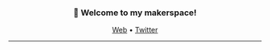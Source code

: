 <h3 align="center" font-size = "2em">👋 Welcome to my makerspace!</h3>

<p align="center">
  <a href="https://sampoder.com">Web</a> •
  <a href="https://twitter.com/sam_poder">Twitter</a>
</p>

---


<!--
**sampoder/sampoder** is a ✨ _special_ ✨ repository because its `README.md` (this file) appears on your GitHub profile.

Here are some ideas to get you started:

- 🔭 I’m currently working on ...
- 🌱 I’m currently learning ...
- 👯 I’m looking to collaborate on ...
- 🤔 I’m looking for help with ...
- 💬 Ask me about ...
- 📫 How to reach me: ...
- 😄 Pronouns: ...
- ⚡ Fun fact: ...
-->

